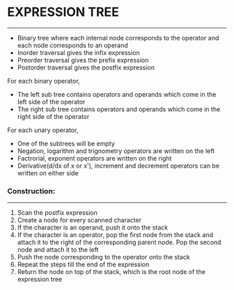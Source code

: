 # EXPRESSION TREE
---
- Binary tree where each internal node corresponds to the operator and each node corresponds to an operand
- Inorder traversal gives the infix expression
- Preorder traversal gives the prefix expression 
- Postorder traversal gives the postfix expression

For each binary operator,
- The left sub tree contains operators and operands which come in the left side of the operator
- The right sub tree contains operators and operands which come in the right side of the operator

For each unary operator, 
- One of the subtrees will be empty 
- Negation, logarithm and trignometry operators are written on the left
- Factrorial, exponent operators are written on the right
- Derivative(d/dx of x or x'), increment and decrement operators can be written on either side

### Construction:
---
1. Scan the postfix expression
2. Create a node for every scanned character
3. If the character is an operand, push it onto the stack
4. If the character is an operator, pop the first node from the stack and attach it to the right of the corresponding parent node. Pop the second node and attach it to the left
5. Push the node corresponding to the operator onto the stack
6. Repeat the steps till the end of the expression
7. Return the node on top of the stack, which is the root node of the expression tree

